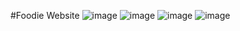 #Foodie Website
![image](https://github.com/Akansha2004pandey/foodie1/assets/124514156/d9f43fb9-6262-45d3-af8e-9a52979af0de)
![image](https://github.com/Akansha2004pandey/foodie1/assets/124514156/aa0cd319-5fa2-437c-9216-239e7882eed0)
![image](https://github.com/Akansha2004pandey/foodie1/assets/124514156/c1664586-0ead-4495-900b-e3ff28d32be6)
![image](https://github.com/Akansha2004pandey/foodie1/assets/124514156/23511c7b-ff84-489b-9fb9-8c34c3bef435)




